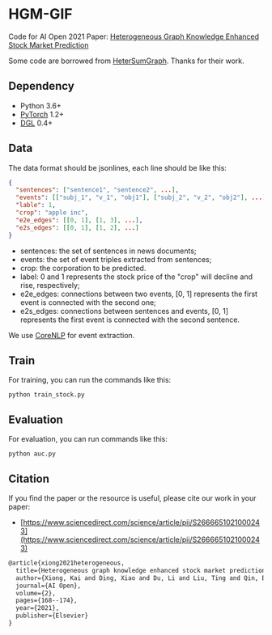 # HGM-GIF

Code for AI Open 2021 Paper: [Heterogeneous Graph Knowledge Enhanced Stock Market Prediction](https://www.sciencedirect.com/science/article/pii/S2666651021000243)

Some code are borrowed from [HeterSumGraph](https://github.com/dqwang122/HeterSumGraph). Thanks for their work.



## Dependency

- Python 3.6+
- [PyTorch](https://pytorch.org/) 1.2+
- [DGL](http://dgl.ai) 0.4+



## Data

The data format should be jsonlines, each line should be like this:

```json
{
  "sentences": ["sentence1", "sentence2", ...],
  "events": [["subj_1", "v_1", "obj1"], ["subj_2", "v_2", "obj2"], ...],
  "lable": 1,
  "crop": "apple inc",
  "e2e_edges": [[0, 1], [1, 3], ...],
  "e2s_edges": [[0, 1], [1, 2], ...]
}
```

- sentences: the set of sentences in news documents;
- events: the set of event triples extracted from sentences;
- crop: the corporation to be predicted.
- label: 0 and 1 represents the stock price of the "crop" will decline and rise, respectively;
- e2e_edges: connections between two events, [0, 1] represents the first event is connected with the second one;
- e2s_edges: connections between sentences and events, [0, 1] represents the first event is connected with the second sentence.

We use [CoreNLP](http://standfordnlp.github.io/CoreNLP/) for event extraction.



## Train

For training, you can run the commands like this:

```shell
python train_stock.py
```



## Evaluation

For evaluation, you can run commands like this:

```shell
python auc.py
```



## Citation

If you find the paper or the resource is useful, please cite our work in your paper:

- [https://www.sciencedirect.com/science/article/pii/S2666651021000243](https://www.sciencedirect.com/science/article/pii/S2666651021000243)

```tex
@article{xiong2021heterogeneous,
  title={Heterogeneous graph knowledge enhanced stock market prediction},
  author={Xiong, Kai and Ding, Xiao and Du, Li and Liu, Ting and Qin, Bing},
  journal={AI Open},
  volume={2},
  pages={168--174},
  year={2021},
  publisher={Elsevier}
}
```


